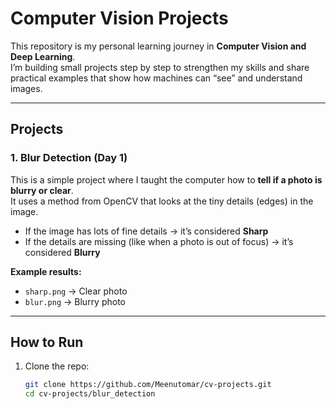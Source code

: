 # Computer Vision Projects 

This repository is my personal learning journey in **Computer Vision and Deep Learning**.  
I’m building small projects step by step to strengthen my skills and share practical examples that show how machines can “see” and understand images.  

---

## Projects

### 1. Blur Detection (Day 1)  
This is a simple project where I taught the computer how to **tell if a photo is blurry or clear**.  
It uses a method from OpenCV that looks at the tiny details (edges) in the image.  

- If the image has lots of fine details → it’s considered **Sharp**  
- If the details are missing (like when a photo is out of focus) → it’s considered **Blurry**  

**Example results:**  
- `sharp.png` → Clear photo  
- `blur.png` → Blurry photo   

---

## How to Run
1. Clone the repo:
   ```bash
   git clone https://github.com/Meenutomar/cv-projects.git
   cd cv-projects/blur_detection
